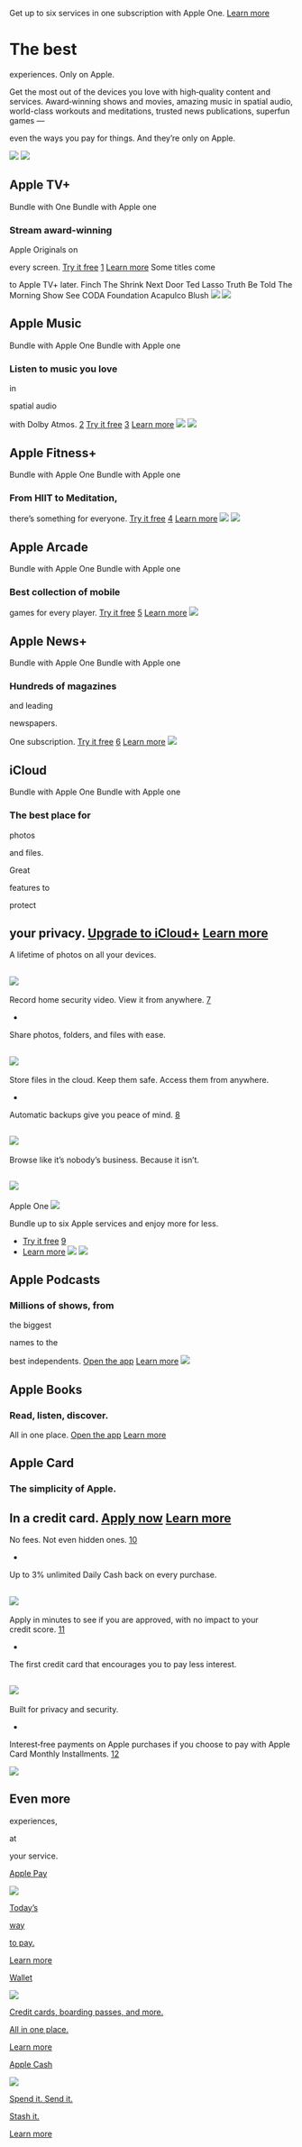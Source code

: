 Get up to six services in one subscription with Apple&nbsp;One.
[Learn&nbsp;more](/apple-one/)

# The best

experiences.
Only on Apple.

Get the most out of the devices you love with high‑quality content and services. Award‑winning shows and movies, amazing music in spatial audio, world-class workouts and meditations, trusted news publications, superfun games —

even the ways you pay for things. And they’re only on&nbsp;Apple.

![](/v/services/a/images/services/overview/services/service-headers/tv_startframe__dw7yy2y8624i_large.jpg)
![](/v/services/a/images/services/overview/services/apple_tv_icon__bvibg7x6ma1y_large.png)

## Apple TV+
Bundle with
One
Bundle with Apple one

### Stream award-winning

Apple Originals on

every screen.
[Try it free](https://tv.apple.com?itscg=10000&amp;itsct=pod-ovp-nav-apl-ann-21_1019)
[1](https://tv.apple.com?itscg=10000&amp;itsct=pod-ovp-nav-apl-ann-21_1019)
[Learn more](/apple-tv-plus/)
Some titles come

to Apple TV+ later.
Finch
The Shrink Next Door
Ted Lasso
Truth Be Told
The Morning Show
See
CODA
Foundation
Acapulco
Blush
![](/v/services/a/images/services/overview/services/service-headers/music_startframe__fdcgvur3kn6m_large.jpg)
![](/v/services/a/images/services/overview/services/music_icon__eeojpjw8ldiu_large.png)

## Apple Music
Bundle with
Apple
One
Bundle with Apple one

### Listen to music you love

in

spatial audio

with Dolby Atmos.
[2](#footnote-2)
[Try it free](https://music.apple.com?itscg=10000&amp;itsct=pod-ovp-music-apl-ann-21_1019)
[3](https://music.apple.com?itscg=10000&amp;itsct=pod-ovp-music-apl-ann-21_1019)
[Learn more](/apple-music/)
![](/v/services/a/images/services/overview/services/service-headers/fitness_startframe__f4j83h7ld0y2_large.jpg)
![](/v/services/a/images/services/overview/services/activity_icon__euwrtxxxeqky_large.png)

## Apple Fitness+
Bundle with
Apple
One
Bundle with Apple one

### From HIIT to Meditation,

there’s something for everyone.
[Try it free](https://fitness.apple.com/us/subscribe?itscg=10000&amp;itsct=pod-services-fitness-apl-ann-21_1019)
[4](https://fitness.apple.com/us/subscribe?itscg=10000&amp;itsct=pod-services-fitness-apl-ann-21_1019)
[Learn more](/apple-fitness-plus/)
![](/v/services/a/images/services/overview/services/service-headers/arcade_startframe__dcrz6uwnw742_large.jpg)
![](/v/services/a/images/services/overview/services/arcade_icon__byopqjv6m6vm_large.png)

## Apple Arcade
Bundle with
Apple
One
Bundle with Apple one

### Best collection of mobile

games for every player.
[Try it free](https://apps.apple.com/arcade?itscg=10000&amp;itsct=pod-services-arcade-apl-ann-21_1019)
[5](https://apps.apple.com/arcade?itscg=10000&amp;itsct=pod-services-arcade-apl-ann-21_1019)
[Learn more](/apple-arcade/)
![](/v/services/a/images/services/overview/services/news_icon__e9xsutk9nlaq_large.png)

## Apple News+
Bundle with
Apple
One
Bundle with Apple one

### Hundreds of magazines

and leading

newspapers.

One subscription.
[Try it free](https://news.apple.com?itscg=10000&amp;itsct=pod-ovp-news-apl-ann-21_1019)
[6](https://news.apple.com?itscg=10000&amp;itsct=pod-ovp-news-apl-ann-21_1019)
[Learn more](/apple-news/)
![](/v/services/a/images/services/overview/services/icloud_icon__e8k02iiiggqe_large.png)

## iCloud
Bundle with
Apple
One
Bundle with Apple one

### The best place for

photos

and files.

Great

features to

protect

your privacy.
[Upgrade to iCloud+](https://icq.icloud.com?context=ZXh0ZXJuYWxBcHBfY29tLmFwcGxlLm1vYmlsZW1haWxfZW1haWxUb0ZyZWVVc2Vy)
[Learn more](/icloud/)
-
A lifetime of photos on all your devices.

![](/v/services/a/images/services/overview/icloud/ipad__fgoagf9k01qq_large.png)
-
Record home security video. View it from anywhere.
[7](#footnote-7)

-
Share photos, folders, and files with&nbsp;ease.

![](/v/services/a/images/services/overview/icloud/icloud_share__lokevyj19d26_large.png)
-
Store files in the cloud. Keep them safe. Access them from anywhere.

-
Automatic backups give you peace of&nbsp;mind.
[8](#footnote-8)

![](/v/services/a/images/services/overview/icloud/iphone_cloud__cib5zgyhl4dy_large.png)
-
Browse like it’s nobody’s business. Because it isn’t.

## ![](/v/services/a/images/services/overview/apple-one/full_apple_one__bbfm4onc05ua_large.jpg)
Apple&nbsp;One
![](/v/services/a/images/services/overview/apple-one/apple_services_icons__sexuv1uj3eaq_large.png)

Bundle up to six Apple services and enjoy more for&nbsp;less.

- [Try it free](https://one.apple.com?itscg=10000&amp;itsct=pod-ovp-apple_one-apl-ann-21_1019)
[9](https://one.apple.com?itscg=10000&amp;itsct=pod-ovp-apple_one-apl-ann-21_1019)
- [Learn more](/apple-one/)
![](/v/services/a/images/services/overview/apple-one/apple_services_icons__sexuv1uj3eaq_large.png)
![](/v/services/a/images/services/overview/services/podcast_icon__gdo1h9k9z8uy_large.png)

## Apple Podcasts

### Millions of shows, from

the biggest

names to the

best independents.
[Open the app](https://podcasts.apple.com?itscg=10000&amp;itsct=pod-ovp-podcasts-apl-ann-21_1019)
[Learn more](/apple-podcasts/)
![](/v/services/a/images/services/overview/services/books_icon__ctwa61h6638m_large.png)

## Apple Books

### Read, listen, discover.

All in one place.
[Open the app](https://books.apple.com/reading-now?itscg=10000&amp;itsct=pod-ovp-books-apl-ann-21_1019&amp;campaign_id=AB_marcom_ownmedia_All)
[Learn more](/apple-books/)

## Apple Card

### The simplicity of Apple.

In a credit card.
[Apply now](https://card.apple.com?itscg=10000&amp;itsct=pod-ovp-apple_card-apl-ann-21_1019)
[Learn more](/apple-card/)
-
No fees. Not even hidden ones.
[10](#footnote-10)

-
Up to 3% unlimited Daily Cash back on every purchase.

![](/v/services/a/images/services/overview/apple-card/cash_back__b1u5d2i4m4z6_large.png)
-
Apply in minutes to see if you are approved, with no impact to your credit&nbsp;score.
[11](#footnote-11)

-
The first credit card&nbsp;that encourages you to pay less interest.

![](/v/services/a/images/services/overview/apple-card/interest__ivu6xaw5pz2i_large.png)
-
Built for privacy and&nbsp;security.

-
Interest‑free payments on Apple purchases if you choose to pay with Apple Card Monthly Installments.
[12](#footnote-12)

![](/v/services/a/images/services/overview/apple-card/iphone_credit__bk8ms30af5qu_large.png)

## Even more

experiences,

at

your service.

[Apple Pay](/apple-pay/)

![](/v/services/a/images/services/overview/even-more/checkmark_icon__bbclbvegqrc2_large.png)

[Today’s](/apple-pay/)

[way](/apple-pay/)

[to pay.](/apple-pay/)

[Learn more](/apple-pay/)

[Wallet](/wallet/)

![](/v/services/a/images/services/overview/even-more/wallet_icon__c8p6x146h7u6_large.png)

[Credit cards, boarding passes, and more.](/wallet/)

[All in one&nbsp;place.](/wallet/)

[Learn more](/wallet/)

[Apple Cash](/apple-cash/)

![](/v/services/a/images/services/overview/even-more/apple_cash_icon__e1jltuiil9si_large.png)

[Spend it. Send it.](/apple-cash/)

[Stash&nbsp;it.](/apple-cash/)

[Learn more](/apple-cash/)
